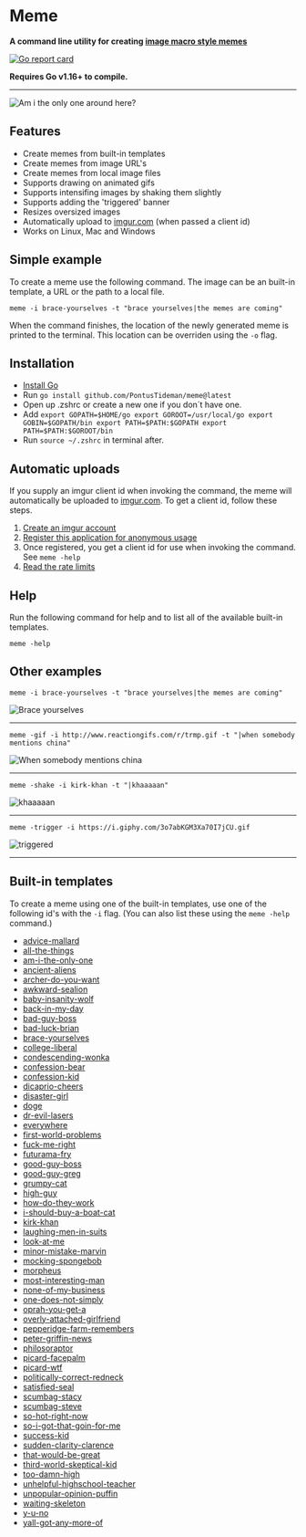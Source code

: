 # Meme
**A command line utility for creating [image macro style memes](https://en.wikipedia.org/wiki/Image_macro)**

[![Go report card](https://goreportcard.com/badge/github.com/PontusTideman/meme)](https://goreportcard.com/report/github.com/PontusTideman/meme)

**Requires Go v1.16+ to compile.**

---

![Am i the only one around here?](http://i.imgur.com/WP1TAzg.png)

## Features

* Create memes from built-in templates
* Create memes from image URL's
* Create memes from local image files
* Supports drawing on animated gifs
* Supports intensifing images by shaking them slightly
* Supports adding the 'triggered' banner
* Resizes oversized images
* Automatically upload to [imgur.com](http://imgur.com/) (when passed a client id)
* Works on Linux, Mac and Windows

## Simple example

To create a meme use the following command. The image can be an built-in
template, a URL or the path to a local file.

```
meme -i brace-yourselves -t "brace yourselves|the memes are coming"
```

When the command finishes, the location of the newly generated meme is printed
to the terminal. This location can be overriden using the `-o` flag.

## Installation

* [Install Go](https://golang.org/doc/install)
* Run `go install github.com/PontusTideman/meme@latest`
* Open up .zshrc or create a new one if you don´t have one.
* Add 
`export GOPATH=$HOME/go
  export GOROOT=/usr/local/go
  export GOBIN=$GOPATH/bin
  export PATH=$PATH:$GOPATH
  export PATH=$PATH:$GOROOT/bin`
* Run `source ~/.zshrc` in terminal after.

## Automatic uploads

If you supply an imgur client id when invoking the command, the meme will
automatically be uploaded to [imgur.com](http://imgur.com/). To get a client
id, follow these steps.

1. [Create an imgur account](https://imgur.com/register)
2. [Register this application for anonymous usage](https://api.imgur.com/oauth2/addclient)
3. Once registered, you get a client id for use when invoking the command. See `meme -help`
4. [Read the rate limits](https://api.imgur.com/#limits)

## Help

Run the following command for help and to list all of the available built-in templates.

```
meme -help
```

## Other examples

```
meme -i brace-yourselves -t "brace yourselves|the memes are coming"
```

![Brace yourselves](http://i.imgur.com/Bn1ANs5.png)

---

```
meme -gif -i http://www.reactiongifs.com/r/trmp.gif -t "|when somebody mentions china"
```

![When somebody mentions china](http://i.imgur.com/0aV1nfo.gif)

---

```
meme -shake -i kirk-khan -t "|khaaaaan"
```

![khaaaaan](http://i.imgur.com/PpGTRvN.gif)

---

```
meme -trigger -i https://i.giphy.com/3o7abKGM3Xa70I7jCU.gif
```

![triggered](http://i.imgur.com/D1pYHmC.gif)

---

## Built-in templates

To create a meme using one of the built-in templates, use one of the following
id's with the `-i` flag. (You can also list these using the `meme -help` command.)

* [advice-mallard](https://github.com/PontusTideman/meme/blob/master/data/images/advice-mallard.jpg)
* [all-the-things](https://github.com/PontusTideman/meme/blob/master/data/images/all-the-things.jpg)
* [am-i-the-only-one](https://github.com/PontusTideman/meme/blob/master/data/images/am-i-the-only-one.jpg)
* [ancient-aliens](https://github.com/PontusTideman/meme/blob/master/data/images/ancient-aliens.jpg)
* [archer-do-you-want](https://github.com/PontusTideman/meme/blob/master/data/images/archer-do-you-want.jpg)
* [awkward-sealion](https://github.com/PontusTideman/meme/blob/master/data/images/awkward-sealion.jpg)
* [baby-insanity-wolf](https://github.com/PontusTideman/meme/blob/master/data/images/baby-insanity-wolf.jpg)
* [back-in-my-day](https://github.com/PontusTideman/meme/blob/master/data/images/back-in-my-day.jpg)
* [bad-guy-boss](https://github.com/PontusTideman/meme/blob/master/data/images/bad-guy-boss.jpg)
* [bad-luck-brian](https://github.com/PontusTideman/meme/blob/master/data/images/bad-luck-brian.jpg)
* [brace-yourselves](https://github.com/PontusTideman/meme/blob/master/data/images/brace-yourselves.jpg)
* [college-liberal](https://github.com/PontusTideman/meme/blob/master/data/images/college-liberal.jpg)
* [condescending-wonka](https://github.com/PontusTideman/meme/blob/master/data/images/condescending-wonka.jpg)
* [confession-bear](https://github.com/PontusTideman/meme/blob/master/data/images/confession-bear.jpg)
* [confession-kid](https://github.com/PontusTideman/meme/blob/master/data/images/confession-kid.jpg)
* [dicaprio-cheers](https://github.com/PontusTideman/meme/blob/master/data/images/dicaprio-cheers.jpg)
* [disaster-girl](https://github.com/PontusTideman/meme/blob/master/data/images/disaster-girl.jpg)
* [doge](https://github.com/PontusTideman/meme/blob/master/data/images/doge.jpg)
* [dr-evil-lasers](https://github.com/PontusTideman/meme/blob/master/data/images/dr-evil-lasers.jpg)
* [everywhere](https://github.com/PontusTideman/meme/blob/master/data/images/everywhere.jpg)
* [first-world-problems](https://github.com/PontusTideman/meme/blob/master/data/images/first-world-problems.jpg)
* [fuck-me-right](https://github.com/PontusTideman/meme/blob/master/data/images/fuck-me-right.jpg)
* [futurama-fry](https://github.com/PontusTideman/meme/blob/master/data/images/futurama-fry.jpg)
* [good-guy-boss](https://github.com/PontusTideman/meme/blob/master/data/images/good-guy-boss.jpg)
* [good-guy-greg](https://github.com/PontusTideman/meme/blob/master/data/images/good-guy-greg.jpg)
* [grumpy-cat](https://github.com/PontusTideman/meme/blob/master/data/images/grumpy-cat.jpg)
* [high-guy](https://github.com/PontusTideman/meme/blob/master/data/images/high-guy.jpg)
* [how-do-they-work](https://github.com/PontusTideman/meme/blob/master/data/images/how-do-they-work.jpg)
* [i-should-buy-a-boat-cat](https://github.com/PontusTideman/meme/blob/master/data/images/i-should-buy-a-boat-cat.jpg)
* [kirk-khan](https://github.com/PontusTideman/meme/blob/master/data/images/kirk-khan.jpg)
* [laughing-men-in-suits](https://github.com/PontusTideman/meme/blob/master/data/images/laughing-men-in-suits.jpg)
* [look-at-me](https://github.com/PontusTideman/meme/blob/master/data/images/look-at-me.jpg)
* [minor-mistake-marvin](https://github.com/PontusTideman/meme/blob/master/data/images/minor-mistake-marvin.jpg)
* [mocking-spongebob](https://github.com/PontusTideman/meme/blob/master/data/images/mocking-spongebob.jpg)
* [morpheus](https://github.com/PontusTideman/meme/blob/master/data/images/morpheus.jpg)
* [most-interesting-man](https://github.com/PontusTideman/meme/blob/master/data/images/most-interesting-man.jpg)
* [none-of-my-business](https://github.com/PontusTideman/meme/blob/master/data/images/none-of-my-business.jpg)
* [one-does-not-simply](https://github.com/PontusTideman/meme/blob/master/data/images/one-does-not-simply.jpg)
* [oprah-you-get-a](https://github.com/PontusTideman/meme/blob/master/data/images/oprah-you-get-a.jpg)
* [overly-attached-girlfriend](https://github.com/PontusTideman/meme/blob/master/data/images/overly-attached-girlfriend.jpg)
* [pepperidge-farm-remembers](https://github.com/PontusTideman/meme/blob/master/data/images/pepperidge-farm-remembers.jpg)
* [peter-griffin-news](https://github.com/PontusTideman/meme/blob/master/data/images/peter-griffin-news.jpg)
* [philosoraptor](https://github.com/PontusTideman/meme/blob/master/data/images/philosoraptor.jpg)
* [picard-facepalm](https://github.com/PontusTideman/meme/blob/master/data/images/picard-facepalm.jpg)
* [picard-wtf](https://github.com/PontusTideman/meme/blob/master/data/images/picard-wtf.jpg)
* [politically-correct-redneck](https://github.com/PontusTideman/meme/blob/master/data/images/politically-correct-redneck.jpg)
* [satisfied-seal](https://github.com/PontusTideman/meme/blob/master/data/images/satisfied-seal.jpg)
* [scumbag-stacy](https://github.com/PontusTideman/meme/blob/master/data/images/scumbag-stacy.jpg)
* [scumbag-steve](https://github.com/PontusTideman/meme/blob/master/data/images/scumbag-steve.jpg)
* [so-hot-right-now](https://github.com/PontusTideman/meme/blob/master/data/images/so-hot-right-now.jpg)
* [so-i-got-that-goin-for-me](https://github.com/PontusTideman/meme/blob/master/data/images/so-i-got-that-goin-for-me.jpg)
* [success-kid](https://github.com/PontusTideman/meme/blob/master/data/images/success-kid.jpg)
* [sudden-clarity-clarence](https://github.com/PontusTideman/meme/blob/master/data/images/sudden-clarity-clarence.jpg)
* [that-would-be-great](https://github.com/PontusTideman/meme/blob/master/data/images/that-would-be-great.jpg)
* [third-world-skeptical-kid](https://github.com/PontusTideman/meme/blob/master/data/images/third-world-skeptical-kid.jpg)
* [too-damn-high](https://github.com/PontusTideman/meme/blob/master/data/images/too-damn-high.jpg)
* [unhelpful-highschool-teacher](https://github.com/PontusTideman/meme/blob/master/data/images/unhelpful-highschool-teacher.jpg)
* [unpopular-opinion-puffin](https://github.com/PontusTideman/meme/blob/master/data/images/unpopular-opinion-puffin.jpg)
* [waiting-skeleton](https://github.com/PontusTideman/meme/blob/master/data/images/waiting-skeleton.jpg)
* [y-u-no](https://github.com/PontusTideman/meme/blob/master/data/images/y-u-no.jpg)
* [yall-got-any-more-of](https://github.com/PontusTideman/meme/blob/master/data/images/yall-got-any-more-of.jpg)
